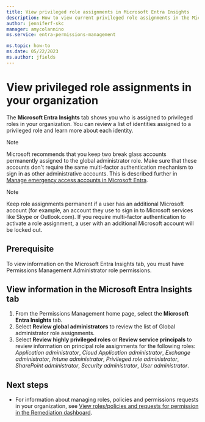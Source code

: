 ```yaml
---
title: View privileged role assignments in Microsoft Entra Insights
description: How to view current privileged role assignments in the Microsoft Entra Insights tab.
author: jenniferf-skc
manager: amycolannino
ms.service: entra-permissions-management

ms.topic: how-to
ms.date: 05/22/2023
ms.author: jfields
---
```


# View privileged role assignments in your organization

The **Microsoft Entra Insights** tab shows you who is assigned to privileged roles in your organization. You can review a list of identities assigned to a privileged role and learn more about each identity.

> [!NOTE] 
> Microsoft recommends that you keep two break glass accounts permanently assigned to the global administrator role. Make sure that these accounts don't require the same multi-factor authentication mechanism to sign in as other administrative accounts. This is described further in [Manage emergency access accounts in Microsoft Entra](~/identity/role-based-access-control/security-emergency-access.md). 

> [!NOTE] 
> Keep role assignments permanent if a user has an additional Microsoft account (for example, an account they use to sign in to Microsoft services like Skype or Outlook.com). If you require multi-factor authentication to activate a role assignment, a user with an additional Microsoft account will be locked out.  

## Prerequisite
To view information on the Microsoft Entra Insights tab, you must have Permissions Management Administrator role permissions.

<a name='view-information-in-the-azure-ad-insights-tab'></a>

## View information in the Microsoft Entra Insights tab

1. From the Permissions Management home page, select the **Microsoft Entra Insights** tab.
2. Select **Review global administrators** to review the list of Global administrator role assignments.
3. Select **Review highly privileged roles** or **Review service principals** to review information on principal role assignments for the following roles: *Application administrator*, *Cloud Application administrator*, *Exchange administrator*, *Intune administrator*, *Privileged role administrator*, *SharePoint administrator*, *Security administrator*, *User administrator*. 


## Next steps

- For information about managing roles, policies and permissions requests in your organization, see [View roles/policies and requests for permission in the Remediation dashboard](ui-remediation.md).
